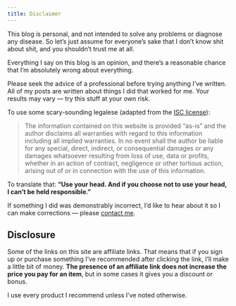 ```yaml
---
title: Disclaimer
---
```


This blog is personal, and not intended to solve any problems or diagnose any disease. So let’s just assume for everyone’s sake that I don’t know shit about shit, and you shouldn’t trust me at all.

Everything I say on this blog is an opinion, and there’s a reasonable chance that I’m absolutely wrong about everything.

Please seek the advice of a professional before trying anything I’ve written. All of my posts are written about things I did that worked for me. Your results may vary — try this stuff at your own risk.

To use some scary-sounding legalese (adapted from the [ISC license](https://en.wikipedia.org/wiki/ISC_license)):

> The information contained on this website is provided “as-is” and the author disclaims all warranties with regard to this information including all implied warranties. In no event shall the author be liable for any special, direct, indirect, or consequential damages or any damages whatsoever resulting from loss of use, data or profits, whether in an action of contract, negligence or other tortious action, arising out of or in connection with the use of this information.

To translate that: **“Use your head. And if you choose not to use your head, I can’t be held responsible.”**

If something I did was demonstrably incorrect, I’d like to hear about it so I can make corrections — please [contact me](/contact).

## Disclosure

Some of the links on this site are affiliate links. That means that if you sign up or purchase something I’ve recommended after clicking the link, I’ll make a little bit of money. **The presence of an affiliate link does not increase the price you pay for an item**, but in some cases it gives you a discount or bonus.

I use every product I recommend unless I’ve noted otherwise.
